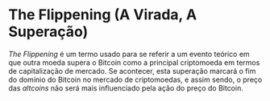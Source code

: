 # The Flippening (A Virada, A Superação)

_The Flippening_ é um termo usado para se referir a um evento teórico em que outra moeda supera o Bitcoin como a principal criptomoeda em termos de capitalização de mercado. Se acontecer, esta superação marcará o fim do domínio do Bitcoin no mercado de criptomoedas, e assim sendo, o preço das _altcoins_ não será mais influenciado pela ação do preço do Bitcoin.
